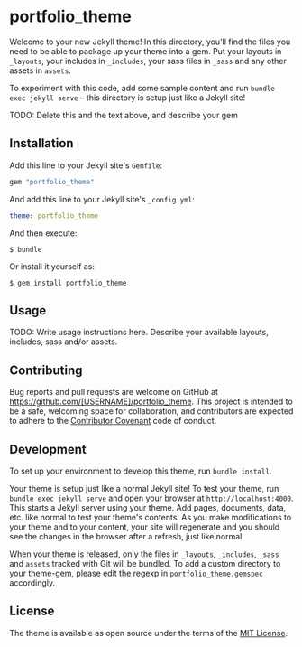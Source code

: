 # portfolio_theme

Welcome to your new Jekyll theme! In this directory, you'll find the files you need to be able to package up your theme into a gem. Put your layouts in `_layouts`, your includes in `_includes`, your sass files in `_sass` and any other assets in `assets`.

To experiment with this code, add some sample content and run `bundle exec jekyll serve` – this directory is setup just like a Jekyll site!

TODO: Delete this and the text above, and describe your gem

## Installation

Add this line to your Jekyll site's `Gemfile`:

```ruby
gem "portfolio_theme"
```

And add this line to your Jekyll site's `_config.yml`:

```yaml
theme: portfolio_theme
```

And then execute:

    $ bundle

Or install it yourself as:

    $ gem install portfolio_theme

## Usage

TODO: Write usage instructions here. Describe your available layouts, includes, sass and/or assets.

## Contributing

Bug reports and pull requests are welcome on GitHub at https://github.com/[USERNAME]/portfolio_theme. This project is intended to be a safe, welcoming space for collaboration, and contributors are expected to adhere to the [Contributor Covenant](https://www.contributor-covenant.org/) code of conduct.

## Development

To set up your environment to develop this theme, run `bundle install`.

Your theme is setup just like a normal Jekyll site! To test your theme, run `bundle exec jekyll serve` and open your browser at `http://localhost:4000`. This starts a Jekyll server using your theme. Add pages, documents, data, etc. like normal to test your theme's contents. As you make modifications to your theme and to your content, your site will regenerate and you should see the changes in the browser after a refresh, just like normal.

When your theme is released, only the files in `_layouts`, `_includes`, `_sass` and `assets` tracked with Git will be bundled.
To add a custom directory to your theme-gem, please edit the regexp in `portfolio_theme.gemspec` accordingly.

## License

The theme is available as open source under the terms of the [MIT License](https://opensource.org/licenses/MIT).
